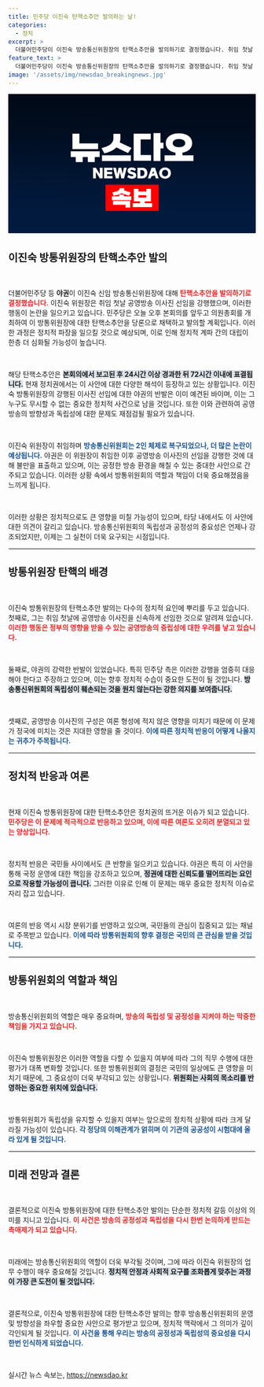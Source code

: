 ```yaml
---
title: 민주당 이진숙 탄핵소추안 발의하는 날!
categories:
  - 정치
excerpt: >
  더불어민주당이 이진숙 방송통신위원장의 탄핵소추안을 발의하기로 결정했습니다. 취임 첫날 공영방송 이사진 선임 강행에 반발하며, 국회 본회의에서 단독 표결이 진행될 예정입니다. 이 긴박한 상황, 과연 어떤 결과가 기다리고 있을까요?
feature_text: >
  더불어민주당이 이진숙 방송통신위원장의 탄핵소추안을 발의하기로 결정했습니다. 취임 첫날 공영방송 이사진 선임 강행에 반발하며, 국회 본회의에서 단독 표결이 진행될 예정입니다. 이 긴박한 상황, 과연 어떤 결과가 기다리고 있을까요?
image: '/assets/img/newsdao_breakingnews.jpg'
---
```


<p><img src="/assets/img/newsdao_breakingnews.jpg" alt="implanttips 속보" /></p>

<h2 data-ke-size="size26">이진숙 방통위원장의 탄핵소추안 발의</h2>

<p data-ke-size="size16">&nbsp;</p>

<p>더불어민주당 등 <b>야권</b>이 이진숙 신임 방송통신위원장에 대해 <b><span style="color: #ee2323;">탄핵소추안을 발의하기로 결정했습니다.</span></b> 이진숙 위원장은 취임 첫날 공영방송 이사진 선임을 강행했으며, 이러한 행동이 논란을 일으키고 있습니다. 민주당은 오늘 오후 본회의를 앞두고 의원총회를 개최하여 이 방통위원장에 대한 탄핵소추안을 당론으로 채택하고 발의할 계획입니다. 이러한 과정은 정치적 파장을 일으킬 것으로 예상되며, 이로 인해 정치적 계파 간의 대립이 한층 더 심화될 가능성이 높습니다. </p>

<p data-ke-size="size16">&nbsp;</p>

<p>해당 탄핵소추안은 <b><span style="background-color: #21538527;">본회의에서 보고된 후 24시간 이상 경과한 뒤 72시간 이내에 표결됩니다.</span></b> 현재 정치권에서는 이 사안에 대한 다양한 해석이 등장하고 있는 상황입니다. 이진숙 방통위원장의 강행된 이사진 선임에 대한 야권의 반발은 이미 예견된 바이며, 이는 그 누구도 무시할 수 없는 중요한 정치적 사건으로 남을 것입니다. 또한 이와 관련하여 공영방송의 방향성과 독립성에 대한 문제도 재점검될 필요가 있습니다. </p>

<p data-ke-size="size16">&nbsp;</p>

<p>이진숙 위원장이 취임하며 <b><span style="color: #1a5490;">방송통신위원회는 2인 체제로 복구되었으나, 더 많은 논란이 예상됩니다.</span></b> 야권은 이 위원장이 취임한 이후 공영방송 이사진의 선임을 강행한 것에 대해 불만을 표출하고 있으며, 이는 공정한 방송 환경을 해칠 수 있는 중대한 사안으로 간주되고 있습니다. 이러한 상황 속에서 방통위원회의 역할과 책임이 더욱 중요해졌음을 느끼게 됩니다. </p>

<p data-ke-size="size16">&nbsp;</p>

<p>이러한 상황은 정치적으로도 큰 영향을 미칠 가능성이 있으며, 타당 내에서도 이 사안에 대한 의견이 갈리고 있습니다. 방송통신위원회의 독립성과 공정성의 중요성은 언제나 강조되었지만, 이제는 그 실천이 더욱 요구되는 시점입니다. </p>

<hr style="border: 1px solid #eee;" />

<h2 data-ke-size="size26">방통위원장 탄핵의 배경</h2>

<p data-ke-size="size16">&nbsp;</p>

<p>이진숙 방통위원장의 탄핵소추안 발의는 다수의 정치적 요인에 뿌리를 두고 있습니다. 첫째로, 그는 취임 첫날에 공영방송 이사진을 신속하게 선임한 것으로 알려져 있습니다. <b><span style="color: #ee2323;">이러한 행동은 정부의 영향을 받을 수 있는 공영방송의 중립성에 대한 우려를 낳고 있습니다.</span></b> </p>

<p data-ke-size="size16">&nbsp;</p>

<p>둘째로, 야권의 강력한 반발이 있었습니다. 특히 민주당 측은 이러한 강행을 엄중히 대응해야 한다고 주장하고 있으며, 이는 향후 정치적 수습이 중요한 도전이 될 것입니다. <b><span style="background-color: #21538527;">방송통신위원회의 독립성이 훼손되는 것을 원치 않는다는 강한 의지를 보여줍니다.</span></b></p>

<p data-ke-size="size16">&nbsp;</p>

<p>셋째로, 공영방송 이사진의 구성은 여론 형성에 적지 않은 영향을 미치기 때문에 이 문제가 정국에 미치는 것은 지대한 영향을 줄 것이다. <b><span style="color: #1a5490;">이에 따른 정치적 반응이 어떻게 나올지는 귀추가 주목됩니다.</span></b></p>

<hr style="border: 1px solid #eee;" />

<h2 data-ke-size="size26">정치적 반응과 여론</h2>

<p data-ke-size="size16">&nbsp;</p>

<p>현재 이진숙 방통위원장에 대한 탄핵소추안은 정치권의 뜨거운 이슈가 되고 있습니다. <b><span style="color: #ee2323;">민주당은 이 문제에 적극적으로 반응하고 있으며, 이에 따른 여론도 오히려 분열되고 있는 양상입니다.</span></b> </p>

<p data-ke-size="size16">&nbsp;</p>

<p>정치적 반응은 국민들 사이에서도 큰 반향을 일으키고 있습니다. 야권은 특히 이 사안을 통해 국정 운영에 대한 책임을 강조하고 있으며, <b><span style="background-color: #21538527;">정권에 대한 신뢰도를 떨어뜨리는 요인으로 작용할 가능성이 큽니다.</span></b> 그러한 이유로 인해 이 문제는 매우 중요한 정치적 이슈로 자리 잡고 있습니다.</p>

<p data-ke-size="size16">&nbsp;</p>

<p>여론의 반응 역시 시장 분위기를 반영하고 있으며, 국민들의 관심이 집중되고 있는 채널로 주목받고 있습니다. <b><span style="color: #1a5490;">이에 따라 방통위원회의 향후 결정은 국민의 큰 관심을 받을 것입니다.</span></b></p>

<hr style="border: 1px solid #eee;" />

<h2 data-ke-size="size26">방통위원회의 역할과 책임</h2>

<p data-ke-size="size16">&nbsp;</p>

<p>방송통신위원회의 역할은 매우 중요하며, <b><span style="color: #ee2323;">방송의 독립성 및 공정성을 지켜야 하는 막중한 책임을 가지고 있습니다.</span></b> </p>

<p data-ke-size="size16">&nbsp;</p>

<p>이진숙 방통위원장은 이러한 역할을 다할 수 있을지 여부에 따라 그의 직무 수행에 대한 평가가 대폭 변화할 것입니다. 또한 방통위원회의 결정은 국민의 일상에도 큰 영향을 미치기 때문에, 그 중요성이 더욱 부각되고 있는 상황입니다. <b><span style="background-color: #21538527;">위원회는 사회의 목소리를 반영하는 중요한 위치에 있습니다.</span></b></p>

<p data-ke-size="size16">&nbsp;</p>

<p>방통위원회가 독립성을 유지할 수 있을지 여부는 앞으로의 정치적 상황에 따라 크게 달라질 가능성이 있습니다. <b><span style="color: #1a5490;">각 정당의 이해관계가 얽히며 이 기관의 공공성이 시험대에 올라 있게 될 것입니다.</span></b> </p>

<hr style="border: 1px solid #eee;" />

<h2 data-ke-size="size26">미래 전망과 결론</h2>

<p data-ke-size="size16">&nbsp;</p>

<p>결론적으로 이진숙 방통위원장에 대한 탄핵소추안 발의는 단순한 정치적 갈등 이상의 의미를 지니고 있습니다. <b><span style="color: #ee2323;">이 사건은 방송의 공정성과 독립성을 다시 한번 논의하게 만드는 촉매제가 되고 있습니다.</span></b></p>

<p data-ke-size="size16">&nbsp;</p>

<p>미래에는 방송통신위원회의 역할이 더욱 부각될 것이며, 그에 따라 이진숙 위원장의 업무 수행이 매우 중요해질 것입니다. <b><span style="background-color: #21538527;">정치적 안정과 사회적 요구를 조화롭게 맞추는 과정이 가장 큰 도전이 될 것입니다.</span></b> </p>

<p data-ke-size="size16">&nbsp;</p>

<p>결론적으로, 이진숙 방통위원장에 대한 탄핵소추안 발의는 향후 방송통신위원회의 운영 및 방향성을 좌우할 중요한 사안으로 평가받고 있으며, 정치적 맥락에서 그 의미가 깊이 각인되게 될 것입니다. <b><span style="color: #1a5490;">이 사건을 통해 우리는 방송의 공정성과 독립성의 중요성을 다시 한번 인식하게 되었습니다.</span></b> </p>

<p data-ke-size="size16">&nbsp;</p>
실시간 뉴스 속보는, <a href="https://newsdao.kr" rel="dofollow">https://newsdao.kr</a>


